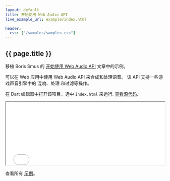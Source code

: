 ```yaml
---
layout: default
title: 开始使用 Web Audio API
live_example_url: example/index.html

header:
  css: ["/samples/samples.css"]
---
```


## {{ page.title }}

移植 Boris Smus 的
[开始使用 Web Audio API](http://www.html5rocks.com/en/tutorials/webaudio/intro/)
文章中的示例。

可以在 Web 应用中使用 Web Audio API 来合成和处理语音。
该 API 支持一些游戏声音引擎中的 混响、处理
和过滤等操作。

在 Dart 编辑器中打开该项目，选中 `index.html` 来运行.
[查看源代码](https://github.com/dart-lang/dart-samples/tree/master/web/html5/webaudio/intro).

<iframe class="running-app-frame"
        style="height:200px;width:100%;"
        src="{{page.live_example_url}}">
</iframe>

查看所有 [示例](/samples/)。
